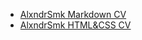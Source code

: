 * [AlxndrSmk Markdown CV](https://alxndrsmk.github.io/rsschool-cv/cv)
* [AlxndrSmk HTML&CSS CV](https://alxndrsmk.github.io/rsschool-cv/)
